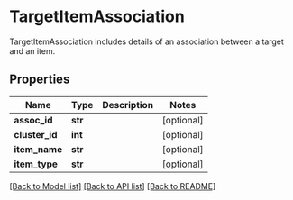 # TargetItemAssociation

TargetItemAssociation includes details of an association between a target and an item.
## Properties
Name | Type | Description | Notes
------------ | ------------- | ------------- | -------------
**assoc_id** | **str** |  | [optional] 
**cluster_id** | **int** |  | [optional] 
**item_name** | **str** |  | [optional] 
**item_type** | **str** |  | [optional] 

[[Back to Model list]](../README.md#documentation-for-models) [[Back to API list]](../README.md#documentation-for-api-endpoints) [[Back to README]](../README.md)


